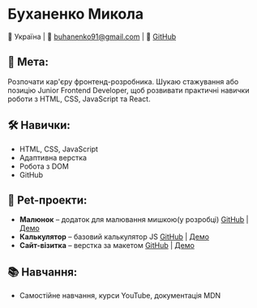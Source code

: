 # Буханенко Микола
📍 Україна | 📧 buhanenko91@gmail.com | 🔗 [GitHub](https://github.com/nicholas-maker)

## 💼 Мета:
Розпочати кар'єру фронтенд-розробника. Шукаю стажування або позицію Junior Frontend Developer, щоб розвивати практичні навички роботи з HTML, CSS, JavaScript та React.

## 🛠 Навички:
- HTML, CSS, JavaScript
- Адаптивна верстка
- Робота з DOM
- GitHub

## 📁 Pet-проекти:
- **Малюнок** – додаток для малювання мишкою(у розробці) [GitHub](https://github.com/nicholas-maker/Drawing-App/tree/main) | [Демо](https://nicholas-maker.github.io/Drawing-App/)
- **Калькулятор** – базовий калькулятор JS [GitHub](https://github.com/nicholas-maker/Calculator-App) | [Демо](https://nicholas-maker.github.io/Calculator-App/)
- **Сайт-візитка** – верстка за макетом [GitHub](https://github.com/nicholas-maker/Website-Layout) | [Демо](http://nicholas-maker.github.io/Website-Layout/)

## 📚 Навчання:
- Самостійне навчання, курси YouTube, документація MDN
